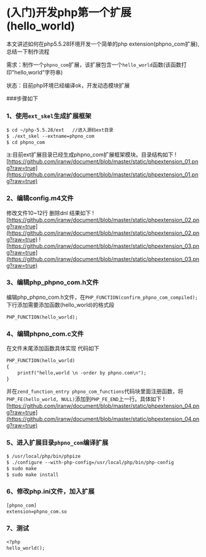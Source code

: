 # (入门)开发php第一个扩展(hello_world)

本文讲述如何在php5.5.28环境开发一个简单的php extension(phpno_com扩展),总结一下制作流程

需求：制作一个`phpno_com`扩展，该扩展包含一个`hello_world`函数(该函数打印"hello,world"字符串)

状态：目前php环境已经编译ok，开发动态模块扩展

###步骤如下

### 1、使用`ext_skel`生成扩展框架
```
$ cd ~/php-5.5.28/ext   //进入源码ext目录
$ ./ext_skel --extname=phpno_com
$ cd phpno_com
```
`注`:目前ext扩展目录已经生成phpno_com扩展框架模块。目录结构如下
![https://github.com/iranw/document/blob/master/static/phpextension_01.png?raw=true](https://github.com/iranw/document/blob/master/static/phpextension_01.png?raw=true)

### 2、编辑config.m4文件

修改文件10~12行 删除dnl 结果如下
![https://github.com/iranw/document/blob/master/static/phpextension_02.png?raw=true](https://github.com/iranw/document/blob/master/static/phpextension_02.png?raw=true)
![https://github.com/iranw/document/blob/master/static/phpextension_03.png?raw=true](https://github.com/iranw/document/blob/master/static/phpextension_03.png?raw=true)

### 3、编辑php_phpno_com.h文件
编辑php_phpno_com.h文件，在`PHP_FUNCTION(confirm_phpno_com_compiled);`下行添加需要添加函数(hello_world)的格式段
```
PHP_FUNCTION(hello_world);
```

### 4、编辑phpno_com.c文件
在文件末尾添加函数具体实现 代码如下
```
PHP_FUNCTION(hello_world)
{
    printf("hello,world \n -order by phpno.com\n");
}
```
并在`zend_function_entry phpno_com_functions`代码块里面注册函数，将`PHP_FE(hello_world, NULL)`添加到`PHP_FE_END`上一行。具体如下
![https://github.com/iranw/document/blob/master/static/phpextension_04.png?raw=true](https://github.com/iranw/document/blob/master/static/phpextension_04.png?raw=true)


### 5、进入扩展目录`phpno_com`编译扩展
```
$ /usr/local/php/bin/phpize
$ ./configure --with-php-config=/usr/local/php/bin/php-config
$ sudo make
$ sudo make install
```

### 6、修改php.ini文件，加入扩展
```
[phpno_com]
extension=phpno_com.so
```

### 7、测试
```
<?php
hello_world();
```


